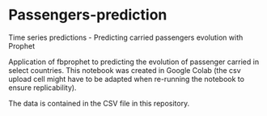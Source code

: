 # Passengers-prediction
Time series predictions - Predicting carried passengers evolution with Prophet

Application of fbprophet to predicting the evolution of passenger carried in select countries.
This notebook was created in Google Colab (the csv upload cell might have to be adapted when re-running the notebook to ensure replicability).

The data is contained in the CSV file in this repository.
